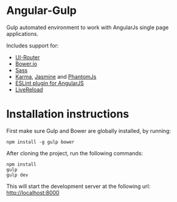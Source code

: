 # Angular-Gulp

Gulp automated environment to work with AngularJs single page applications.

Includes support for:

- [UI-Router](https://ui-router.github.io/ng1/)
- [Bower.io](https://bower.io/)
- [Sass](http://sass-lang.com/)
- [Karma](https://karma-runner.github.io/1.0/index.html), [Jasmine](https://jasmine.github.io/) and [PhantomJs](http://phantomjs.org/)
- [ESLint plugin for AngularJS](https://www.npmjs.com/package/eslint-plugin-angular)
- [LiveReload](http://livereload.com/)

# Installation instructions

First make sure Gulp and Bower are globally installed, by running:

```npm install -g gulp bower```

After cloning the project, run the following commands:

```
npm install
gulp
gulp dev
```

This will start the development server at the following url: <http://localhost:8000>
